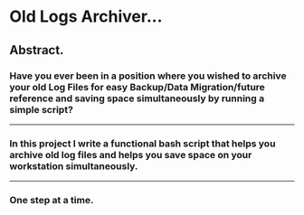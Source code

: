 # Old Logs Archiver...

## Abstract.

### Have you ever been in a position where you wished to archive your old Log Files for easy Backup/Data Migration/future reference and saving space simultaneously by running a simple script?

---

### In this project I write a functional bash script that helps you archive old log files and helps you save space on your workstation simultaneously.

---

### One step at a time.
